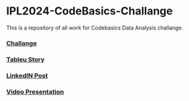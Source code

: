 # IPL2024-CodeBasics-Challange
This is a repository of all work for Codebasics Data Analysis challange.

### [Challange](https://codebasics.io/challenge/codebasics-resume-project-challenge#uploadSuccess13)

### [Tableu Story](https://bit.ly/milan_IPL)

### [LinkedIN Post](https://bit.ly/milan_gabriel_linkedin)

### [Video Presentation](https://bit.ly/milan_IPL_YT)
